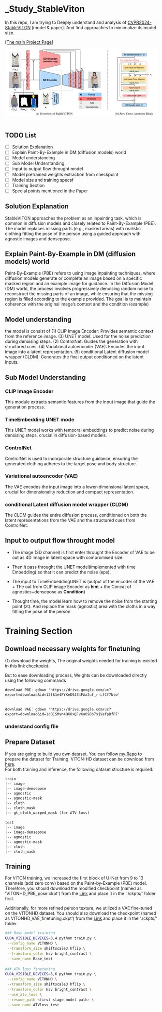 # _Study_StableViton
In this repo, I am trying to Deeply understand and analysis of [CVPR2024-StableVITON](https://arxiv.org/abs/2312.01725) (model &amp; paper). And find approaches to mimimalize its model size.

[[The main Project Page](https://rlawjdghek.github.io/StableVITON/)]&nbsp;

![teaser](assets/method_overview2.png)&nbsp;

## TODO List
- [ ] Solution Explanation
- [ ] Explain Paint-By-Example in DM (diffusion models) world
- [ ] Model understanding
- [ ] Sub Model Understanding
- [ ] Input to output flow throught model
- [ ] Model pretrained weights extraction from checkpoint 
- [ ] Model size and training specsf
- [ ] Training Section
- [ ] Special points mentioned in the Paper

## Solution Explanation 
StableVITON approaches the problem as an inpainting task, which is common in diffusion models and closely related to Paint-By-Example (PBE). The model replaces missing parts (e.g., masked areas) with realistic clothing fitting the pose of the person using a guided approach with agnostic images and densepose.

## Explain Paint-By-Example in DM (diffusion models) world
Paint-By-Example (PBE) refers to using image inpainting techniques, where diffusion models generate or complete an image based on a specific masked region and an example image for guidance. In the Diffusion Model (DM) world, the process involves progressively denoising random noise to reconstruct the missing parts of an image, while ensuring that the missing region is filled according to the example provided. The goal is to maintain coherence with the original image’s context and the condition (example)

## Model understanding

the model is consist of 
(1) CLIP Image Encoder: Provides semantic context from the reference image.
(3) UNET model: Used for the noise prediction during denoising steps.
(2) ControlNet: Guides the generation with structured cues.
(4) Variational autoencoder (VAE): Encodes the input image into a latent representation.
(5) conditional Latent diffusion model wrapper (CLDM): Generates the final output conditioned on the latent inputs.

## Sub Model Understanding

### CLIP Image Encoder
This module extracts semantic features from the input image that guide the generation process.

### TimeEmbedding UNET mode
This UNET model works with temporal embeddings to predict noise during denoising steps, crucial in diffusion-based models.

### ControlNet
ControlNet is used to incorporate structure guidance, ensuring the generated clothing adheres to the target pose and body structure.

### Variational autoencoder (VAE)
The VAE encodes the input image into a lower-dimensional latent space, crucial for dimensionality reduction and compact representation.

### conditional Latent diffusion model wrapper (CLDM)
The CLDM guides the entire diffusion process, conditioned on both the latent representations from the VAE and the structured cues from ControlNet.

## Input to output flow throught model

- The image (3D channel) is first enter throught the Encoder of VAE to be out as 4D image in latent space with compromised size.

- Then it pass throught the UNET model(implemented with time Embedding) so that it can predict the noise (eps).

- The input to TimeEmbeddingUNET is (output of the encoder of the VAE + The out from CLIP image Encoder as **hint** + the Concat of agnostics+densepose as **Condition**) 

- Thought time, the model learn how to remove the noise from the starting point (zt). And replace the mask (agnostic) area with the cloths in a way fitting the pose of the person.


# Training Section
## Download necessary weights for finetuning

(1) download the weights,  The original weights needed for training is existed in this link [checkpoint](https://kaistackr-my.sharepoint.com/:f:/g/personal/rlawjdghek_kaist_ac_kr/EjzAZHJu9MlEoKIxG4tqPr0BM_Ry20NHyNw5Sic2vItxiA?e=5mGa1c).

But to ease downloading process, Weights can be downloaded directly using the following commands

```
download PBE: gdown 'https://drive.google.com/uc?export=download&id=12tk1e4PYKeD9JZ4FAa2uf_r-LfCf7Nsw'


download VAE: gdown 'https://drive.google.com/uc?export=download&id=1cB1SMyn4QX8xQFvXaO98b7sjVefpBfR7'

```
### understand config file



## Prepare Dataset
If you are going to build you own dataset. You can follow [my Repo]() to prepare the dataset for Training.
VITON-HD dataset can be download from [here](https://github.com/shadow2496/VITON-HD).<br>
For both training and inference, the following dataset structure is required:

```
train
|-- image
|-- image-densepose
|-- agnostic
|-- agnostic-mask
|-- cloth
|-- cloth_mask
|-- gt_cloth_warped_mask (for ATV loss)

test
|-- image
|-- image-densepose
|-- agnostic
|-- agnostic-mask
|-- cloth
|-- cloth_mask
```

## Training
For VITON training, we increased the first block of U-Net from 9 to 13 channels (add zero conv) based on the Paint-by-Example (PBE) model. Therefore, you should download the modified checkpoint (named as 'VITONHD_PBE_pose.ckpt') from the [Link](https://kaistackr-my.sharepoint.com/:f:/g/personal/rlawjdghek_kaist_ac_kr/EjzAZHJu9MlEoKIxG4tqPr0BM_Ry20NHyNw5Sic2vItxiA?e=5mGa1c) and place it in the './ckpts/' folder first.

Additionally, for more refined person texture, we utilized a VAE fine-tuned on the VITONHD dataset. You should also download the checkpoint (named as VITONHD_VAE_finetuning.ckpt') from the [Link](https://kaistackr-my.sharepoint.com/:f:/g/personal/rlawjdghek_kaist_ac_kr/EjzAZHJu9MlEoKIxG4tqPr0BM_Ry20NHyNw5Sic2vItxiA?e=5mGa1c) and place it in the './ckpts/' folder.

```bash
### Base model training
CUDA_VISIBLE_DEVICES=3,4 python train.py \
 --config_name VITONHD \
 --transform_size shiftscale3 hflip \
 --transform_color hsv bright_contrast \
 --save_name Base_test

### ATV loss finetuning
CUDA_VISIBLE_DEVICES=5,6 python train.py \
 --config_name VITONHD \
 --transform_size shiftscale3 hflip \
 --transform_color hsv bright_contrast \
 --use_atv_loss \
 --resume_path <first stage model path> \
 --save_name ATVloss_test
```


